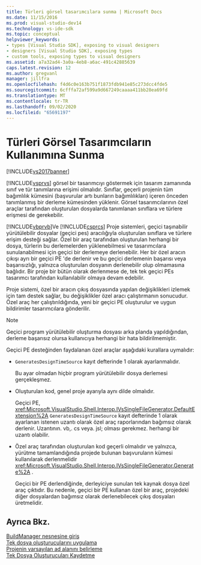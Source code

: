 ```yaml
---
title: Türleri görsel tasarımcılara sunma | Microsoft Docs
ms.date: 11/15/2016
ms.prod: visual-studio-dev14
ms.technology: vs-ide-sdk
ms.topic: conceptual
helpviewer_keywords:
- types [Visual Studio SDK], exposing to visual designers
- designers [Visual Studio SDK], exposing types
- custom tools, exposing types to visual designers
ms.assetid: a7a32ad4-3a0a-4eb8-a6ac-491c42885639
caps.latest.revision: 12
ms.author: gregvanl
manager: jillfra
ms.openlocfilehash: f4d6c0e163b751f1873fdb941e85c273dcc4fde5
ms.sourcegitcommit: 6cfffa72af599a9d667249caaaa411bb28ea69fd
ms.translationtype: MT
ms.contentlocale: tr-TR
ms.lasthandoff: 09/02/2020
ms.locfileid: "65691197"
---
```

# <a name="exposing-types-to-visual-designers"></a>Türleri Görsel Tasarımcıların Kullanımına Sunma
[!INCLUDE[vs2017banner](../../includes/vs2017banner.md)]

[!INCLUDE[vsprvs](../../includes/vsprvs-md.md)] görsel bir tasarımcıyı göstermek için tasarım zamanında sınıf ve tür tanımlarına erişimi olmalıdır. Sınıflar, geçerli projenin tüm bağımlılık kümesini (başvurular artı bunların bağımlılıkları) içeren önceden tanımlanmış bir derleme kümesinden yüklenir. Görsel tasarımcılarının özel araçlar tarafından oluşturulan dosyalarda tanımlanan sınıflara ve türlere erişmesi de gerekebilir.  
  
 [!INCLUDE[vbprvb](../../includes/vbprvb-md.md)]Ve [!INCLUDE[csprcs](../../includes/csprcs-md.md)] Proje sistemleri, geçici taşınabilir yürütülebilir dosyalar (geçici pes) aracılığıyla oluşturulan sınıflara ve türlere erişim desteği sağlar. Özel bir araç tarafından oluşturulan herhangi bir dosya, türlerin bu derlemelerden yüklenebilmesi ve tasarımcılara sunulanabilmesi için geçici bir derlemeye derlenebilir. Her bir özel aracın çıkışı ayrı bir geçici PE 'de derlenir ve bu geçici derlemenin başarısı veya başarısızlığı, yalnızca oluşturulan dosyanın derlenebilir olup olmamasına bağlıdır. Bir proje bir bütün olarak derlenmese de, tek tek geçici PEs tasarımcı tarafından kullanılabilir olmaya devam edebilir.  
  
 Proje sistemi, özel bir aracın çıkış dosyasında yapılan değişiklikleri izlemek için tam destek sağlar, bu değişiklikler özel aracı çalıştırmanın sonucudur. Özel araç her çalıştırıldığında, yeni bir geçici PE oluşturulur ve uygun bildirimler tasarımcılara gönderilir.  
  
> [!NOTE]
> Geçici program yürütülebilir oluşturma dosyası arka planda yapıldığından, derleme başarısız olursa kullanıcıya herhangi bir hata bildirilmemiştir.  
  
 Geçici PE desteğinden faydalanan özel araçlar aşağıdaki kurallara uymalıdır:  
  
- `GeneratesDesignTimeSource` kayıt defterinde 1 olarak ayarlanmalıdır.  
  
     Bu ayar olmadan hiçbir program yürütülebilir dosya derlemesi gerçekleşmez.  
  
- Oluşturulan kod, genel proje ayarıyla aynı dilde olmalıdır.  
  
     Geçici PE, <xref:Microsoft.VisualStudio.Shell.Interop.IVsSingleFileGenerator.DefaultExtension%2A> `GeneratesDesignTimeSource` kayıt defterinde 1 olarak ayarlanan istenen uzantı olarak özel araç raporlarından bağımsız olarak derlenir. Uzantının. vb,. cs veya. jsl; olması gerekmez. herhangi bir uzantı olabilir.  
  
- Özel araç tarafından oluşturulan kod geçerli olmalıdır ve yalnızca, yürütme tamamlandığında projede bulunan başvuruların kümesi kullanılarak derlenmelidir <xref:Microsoft.VisualStudio.Shell.Interop.IVsSingleFileGenerator.Generate%2A> .  
  
     Geçici bir PE derlendiğinde, derleyiciye sunulan tek kaynak dosya özel araç çıktıdır. Bu nedenle, geçici bir PE kullanan özel bir araç, projedeki diğer dosyalardan bağımsız olarak derlenebilecek çıkış dosyaları üretmelidir.  
  
## <a name="see-also"></a>Ayrıca Bkz.  
 [BuildManager nesnesine giriş](https://msdn.microsoft.com/50080ec2-c1c9-412c-98ef-18d7f895e7fa)   
 [Tek dosya oluşturucularını uygulama](../../extensibility/internals/implementing-single-file-generators.md)   
 [Projenin varsayılan ad alanını belirleme](../../misc/determining-the-default-namespace-of-a-project.md)   
 [Tek Dosya Oluşturucuları Kaydetme](../../extensibility/internals/registering-single-file-generators.md)
